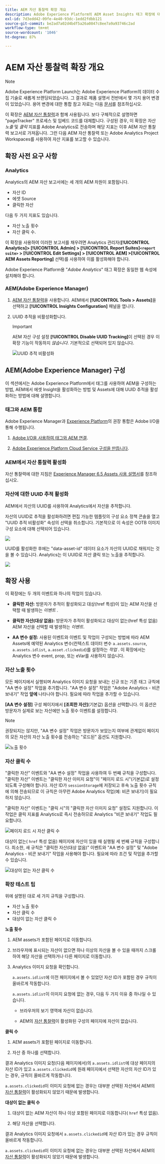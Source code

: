 ```yaml
---
title: AEM 자산 통찰력 확장 개요
description: Adobe Experience Platform의 AEM Asset Insights 태그 확장에 대해 알아봅니다.
exl-id: 7d3edd42-09fe-4e40-93dc-1edd2fdbb121
source-git-commit: be2ad7a02d4bdf5a26a0847c8ee7a9a93746c2ad
workflow-type: tm+mt
source-wordcount: '1046'
ht-degree: 87%

---
```


# AEM 자산 통찰력 확장 개요

>[!NOTE]
>
>Adobe Experience Platform Launch는 Adobe Experience Platform의 데이터 수집 기술로 새롭게 브랜딩되었습니다. 그 결과로 제품 설명서 전반에서 몇 가지 용어 변경이 있었습니다. 용어 변경에 대한 통합 참고 자료는 다음 [문서](../../../term-updates.md)를 참조하십시오.

이 확장은 [AEM 자산 통찰력](https://experienceleague.adobe.com/docs/experience-manager-65/assets/managing/touch-ui-configuring-asset-insights.html)과 함께 사용됩니다. 보다 구체적으로 설명하면 &quot;pageTracker&quot; 프로세스 및 임베드 코드를 대체합니다. 구성된 경우, 이 확장은 자산 *노출* 및 *클릭* 지표를 Adobe Analytics로 전송하며 해당 지표는 이후 AEM 자산 통찰력 보고서로 가져옵니다. 그런 다음 AEM 자산 통찰력 또는 Adobe Analytics Project Workspaces를 사용하여 자산 지표를 보고할 수 있습니다.

## 확장 사전 요구 사항

### Analytics

Analytics의 AEM 자산 보고서에는 세 개의 AEM 차원이 포함됩니다.

* 자산 ID
* 에셋 Source
* 클릭한 자산

다음 두 가지 지표도 있습니다.

* 자산 노출 횟수
* 자산 클릭 수.

이 확장을 사용하여 이러한 보고서를 채우려면 Analytics 관리자(**[!UICONTROL Analytics]> [!UICONTROL Admin] > [!UICONTROL Report Suites]`<report suite>` > [!UICONTROL Edit Settings] > [!UICONTROL AEM] >[!UICONTROL AEM Assets Reporting]** 선택)를 사용하여 이를 활성화해야 합니다.

Adobe Experience Platform용 &quot;*Adobe Analytics*&quot; 태그 확장은 동일한 웹 속성에 설치해야 합니다.

### AEM(Adobe Experience Manager)

1. [AEM 자산 통찰력](https://experienceleague.adobe.com/docs/experience-manager-65/assets/managing/touch-ui-configuring-asset-insights.html)을 사용합니다. AEM에서 **[!UICONTROL Tools > Assets]**&#x200B;을 선택하고 **[!UICONTROL Insights Configuration]** 패널을 엽니다.

1. UUID 추적을 비활성화합니다. 

   >[!IMPORTANT]
   >
   >AEM 자산 구성 설정 **[!UICONTROL Disable UUID Tracking]**&#x200B;이 선택된 경우 이 확장 기능이 작동하지 *않습니다*. 기본적으로 선택되어 있지 않습니다.

   ![UUID 추적 비활성화](images/disableassets.jpg)

## AEM(Adobe Experience Manager) 구성

이 섹션에서는 Adobe Experience Platform에서 태그를 사용하여 AEM을 구성하는 방법, AEM에서 에셋 Insight을 활성화하는 방법 및 Assets에 대해 UUID 추적을 활성화하는 방법에 대해 설명합니다.

### 태그와 AEM 통합

Adobe Experience Manager과 [Experience Platform](https://experienceleague.adobe.com/docs/experience-manager-learn/sites/integrations/experience-platform-launch/overview.html)의 권장 통합은 Adobe I/O을 통해 수행됩니다.

1. [Adobe I/O을 사용하여 태그와 AEM 연결](https://experienceleague.adobe.com/docs/experience-manager-learn/sites/integrations/experience-platform-launch/connect-aem-launch-adobe-io.html).

2. [Adobe Experience Platform Cloud Service 구성을 만듭니다](https://experienceleague.adobe.com/docs/experience-manager-learn/sites/integrations/experience-platform-launch/create-launch-cloud-service.html).

### AEM에서 자산 통찰력 활성화

자산 통찰력에 대한 지침은 [Experience Manager 6.5 Assets 사용 설명서](https://experienceleague.adobe.com/docs/experience-manager-65/assets/managing/touch-ui-configuring-asset-insights.html)를 참조하십시오.

### 자산에 대한 UUID 추적 활성화

AEM에서 자산의 UUID를 사용하여 Analytics에서 자산을 추적합니다.

자산의 UUID로 추적을 활성화하려면 편집 가능한 템플릿의 구성 요소 정책 콘솔을 열고 &quot;UUID 추적 비활성화&quot; 속성의 선택을 취소합니다. 기본적으로 이 속성은 OOTB 이미지 구성 요소에 대해 선택되어 있습니다.

![](images/uuid.png)

UUID를 활성화한 후에는 &quot;data-asset-id&quot; 데이터 요소가 자산의 UUID로 채워지는 것을 볼 수 있습니다. Analytics는 이 UUID로 자산 클릭 또는 노출을 추적합니다.

![](images/uuid-code.png)

## 확장 사용

이 확장에는 두 개의 이벤트와 하나의 작업이 있습니다.

* **클릭한 자산:** 방문자가 추적이 활성화되고 대상(href 특성)이 있는 AEM 자산을 선택할 때 발생하는 _이벤트_ .

* **클릭한 자산(대상 없음):** 방문자가 추적이 활성화되고 대상이 없는(href 특성 없음) AEM 자산을 선택할 때 발생하는 _이벤트_.

* **AA 변수 설정:** 사용된 이벤트와 이벤트 및 작업이 구성되는 방법에 따라 AEM Assets에 예약된 Analytics 변수(컨텍스트 데이터 변수 `a.assets.source`, `a.assets.idlist`, `a.asset.clickedid`)를 설정하는 _작업_ . 이 확장에서는 Analytics 변수 event, prop, 또는 eVar를 사용하지 않습니다.

### 자산 노출 횟수

모든 페이지에서 실행되며 Analytics 이미지 요청을 보내는 신규 또는 기존 태그 규칙에 &quot;AA 변수 설정&quot; 작업을 추가합니다. &quot;AA 변수 설정&quot; 작업은 &quot;Adobe Analytics - 비콘 보내기&quot; 작업 **앞에** 나타나야 합니다. 필요에 따라 작업을 추가할 수 있습니다.

**[AA 변수 설정]** 구성 페이지에서 **[조회한 자산]**(기본값) 옵션을 선택합니다. 이 옵션은 방문자가 실제로 보는 자산에만 노출 횟수 이벤트를 설정합니다.

>[!NOTE]
>
>권장되지는 않지만, &quot;AA 변수 설정&quot; 작업은 방문자가 보았는지 여부에 관계없이 페이지의 모든 자산의 자산 노출 횟수를 전송하는 &quot;로드된&quot; 옵션도 지원합니다.

![노출 횟수](images/sendImpressions.jpg)


### 자산 클릭 수

&quot;클릭한 자산&quot; 이벤트와 &quot;AA 변수 설정&quot; 작업을 사용하여 두 번째 규칙을 구성합니다. &quot;클릭한 자산&quot; 이벤트는 &quot;클릭한 자산 이미지 요청&quot;이 &quot;페이지 로드 시&quot;(기본값)로 설정되도록 구성해야 합니다. 자산 ID가 `sessionStorage`에 저장되고 후속 노출 횟수 규칙에 의해 전송되므로 이 규칙은 아무런 Adobe Analytics 작업(예: 비콘 보내기)이 필요하지 않습니다.

&quot;클릭한 자산&quot; 이벤트는 &quot;클릭 시&quot;의 &quot;클릭한 자산 이미지 요청&quot; 설정도 지원합니다. 이 작업은 클릭 지표를 Analytics로 즉시 전송하므로 Analytics &quot;비콘 보내기&quot; 작업도 필요합니다.

![페이지 로드 시 자산 클릭 수](images/sendClickOnPageload.jpg)

대상이 없는( `href` 특성 없음) 페이지에 자산이 있을 때 실행될 세 번째 규칙을 구성합니다. 최소한, 새 규칙은 &quot;클릭한 자산(대상 없음)&quot; 이벤트와 &quot;AA 변수 설정&quot; 및 &quot;Adobe Analytics - 비콘 보내기&quot; 작업을 사용해야 합니다. 필요에 따라 조건 및 작업을 추가할 수 있습니다.

![대상이 없는 자산 클릭 수](images/sendClickOnClickNoDestination.jpg)

### 확장 테스트 팁

위에 설명된 대로 세 가지 규칙을 구성합니다.

* 자산 노출 횟수
* 자산 클릭 수
* 대상이 없는 자산 클릭 수

**노출 횟수**

1. AEM assets가 포함된 페이지로 이동합니다. 

1. 브라우저에 표시되는 자산이 없으면 하나 이상의 자산을 볼 수 있을 때까지 스크롤하여 해당 자산을 선택하거나 다른 페이지로 이동합니다.

1. Analytics 이미지 요청을 확인합니다. 

   `a.assets.idlist`에 이전 페이지에서 볼 수 있었던 자산 ID가 포함된 경우 규칙이 올바르게 작동합니다. 

   `a.assets.idlist`이 이미지 요청에 없는 경우, 다음 두 가지 이유 중 하나일 수 있습니다. 

   * 브라우저의 보기 영역에 자산이 없습니다.

   * AEM의 [자산 통찰력](https://experienceleague.adobe.com/docs/experience-manager-65/assets/managing/touch-ui-configuring-asset-insights.html)이 활성화된 구성의 페이지에 자산이 없습니다.

**클릭 수**

1. AEM assets가 포함된 페이지로 이동합니다.

1. 자산 중 하나를 선택합니다.

결과 Analytics 이미지 요청(다음 페이지에서)의 `a.assets.idlist`에 대상 페이지의 자산 ID가 있고 `a.assets.clickedid`에 원래 페이지에서 선택한 자산의 자산 ID가 있는 경우, 규칙이 올바르게 작동합니다.

`a.assets.clickedid`이 이미지 요청에 없는 경우는 대부분 선택된 자산에서 AEM의 [자산 통찰력](https://experienceleague.adobe.com/docs/experience-manager-65/assets/managing/touch-ui-configuring-asset-insights.html)이 활성화되지 않았기 때문에 발생합니다.

**대상이 없는 클릭 수**

1. 대상이 없는 AEM 자산이 하나 이상 포함된 페이지로 이동합니다( `href` 특성 없음).

1. 해당 자산을 선택합니다.

결과 Analytics 이미지 요청에서 `a.assets.clickedid`에 자산 ID가 있는 경우 규칙이 올바르게 작동합니다.

`a.assets.clickedid`이 이미지 요청에 없는 경우는 대부분 선택된 자산에서 AEM의 [자산 통찰력](https://experienceleague.adobe.com/docs/experience-manager-65/assets/managing/touch-ui-configuring-asset-insights.html)이 활성화되지 않았기 때문에 발생합니다.
